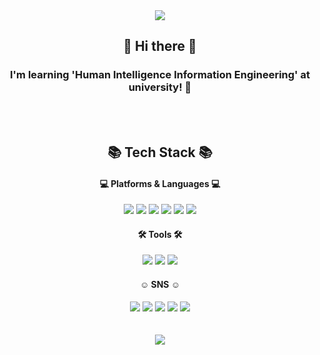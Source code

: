 <div align="center">
  
<img src="https://capsule-render.vercel.app/api?type=waving&color=auto&height=200&section=header&text=JW's&nbsp;GitHub!&fontSize=90" />
  
## 👋 Hi there 👋 
### I'm learning 'Human Intelligence Information Engineering' at university! 🏫

<!--
**201910824/201910824** is a ✨ _special_ ✨ repository because its `README.md` (this file) appears on your GitHub profile.

Here are some ideas to get you started:

- 🔭 I’m currently working on ...
- 🌱 I’m currently learning ...
- 👯 I’m looking to collaborate on ...
- 🤔 I’m looking for help with ...
- 💬 Ask me about ...
- 📫 How to reach me: ...
- 😄 Pronouns: ...
- ⚡ Fun fact: ...
<img src="https://img.shields.io/badge/{내용}-{배경 색깔}?style=flat-square&logo={로고이름}&logoColor={로고 색깔}"/>
-->
  <br/><br/>
## 📚 Tech Stack 📚

#### 💻 Platforms & Languages 💻
<img src="https://img.shields.io/badge/Android-3DDC84?style=flat-square&logo=Android&logoColor=white"/>  <img src="https://img.shields.io/badge/iOS-000000?style=flat-square&logo=iOS&logoColor=white}"/>  <img src="https://img.shields.io/badge/Java-007396?style=flat-square&logo=CoffeeScript&logoColor=white"/>  <img src="https://img.shields.io/badge/JavaScript-F7DF1E?style=flat-square&logo=JavaScript&logoColor=black"/>  <img src="https://img.shields.io/badge/C-A8B9CC?style=flat-square&logo=C&logoColor=black"/>  <img src="https://img.shields.io/badge/Python-3776AB?style=flat-square&logo=Python&logoColor=white"/>


#### 🛠 Tools 🛠
<img src="https://img.shields.io/badge/GitHub-181717?style=flat-square&logo=GitHub&logoColor=white"/>  <img src="https://img.shields.io/badge/Visual Studio Code-007ACC?style=flat-square&logo=Visual Studio Code&logoColor=white"/>   <img src="https://img.shields.io/badge/PyCharm-CFFFE5?style=flat-square&logo=PyCharm&logoColor=black"/>

#### ☺ SNS ☺
<img src="https://img.shields.io/badge/Gmail-EA4335?style=flat-square&logo=Gmail&logoColor=white"/>  <img src="https://img.shields.io/badge/Instagram-E4405F?style=flat-square&logo=Instagram&logoColor=white"/> <img src="https://img.shields.io/badge/Blog-FF5722?style=flat-square&logo=Blogger&logoColor=white"/> <img src="https://img.shields.io/badge/Notion-000000?style=flat-square&logo=Notion&logoColor=white"/>  <img src="https://img.shields.io/badge/KaKao-FFCD00?style=flat-square&logo=KaKao&logoColor=white"/>
  <br/>  <br/>  <br/>
<img src="https://github-readme-stats.vercel.app/api?username=201910824&show_icons=true">
  </div>

